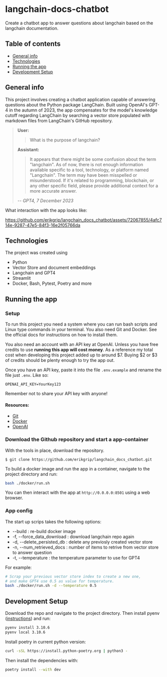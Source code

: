 # langchain-docs-chatbot

Create a chatbot app to answer questions about langchain based on the langchain documentation.

## Table of contents

- [General info](#general-info)
- [Technologies](#technologies)
- [Running the app](#running-the-app)
- [Development Setup](#development-setup)

## General info

This project involves creating a chatbot application capable of answering questions about the Python package LangChain. Built using OpenAI's GPT-4 in the autumn of 2023, the app compensates for the model's knowledge cutoff regarding LangChain by searching a vector store populated with markdown files from LangChain's GitHub repository.

> **User:**
>
> > What is the purpose of langchain?
>
> **Assistant:**
>
> > It appears that there might be some confusion about the term "langchain". As of now, there is not enough information available specific to a tool, technology, or platform named "Langchain". The term may have been misspelled or misunderstood. If it's related to programming, blockchain, or any other specific field, please provide additional context for a more accurate answer.
>
> -- _GPT4, 7 December 2023_

What interaction with the app looks like:

https://github.com/erikgrip/langchain_docs_chatbot/assets/72067855/4afc714e-9287-47e5-84f3-16e2f05766da


## Technologies

The project was created using

- Python
- Vector Store and document embeddings
- Langchain and GPT4
- Streamlit
- Docker, Bash, Pytest, Poetry and more

## Running the app

### Setup

To run this project you need a system where you can run bash scripts and Linux type commands in your terminal. You also need Git and Docker. See the official docs for instructions on how to install them. 

You also need an account with an API key at OpenAI. Unless you have free credits to use **running this app will cost money**. As a reference my total cost when developing this project added up to around $7. Buying $2 or $3 of credits should be plenty enough to try the app out.

Once you have an API key, paste it into the file `.env.example` and rename the file just `.env`. Like so:

```
OPENAI_API_KEY=YourKey123
```

Remember not to share your API key with anyone!

#### Resources:

- [Git](https://git-scm.com/book/en/v2/Getting-Started-Installing-Git)
- [Docker](https://docs.docker.com/get-docker/)
- [OpenAI](https://chat.openai.com)

### Download the Github repository and start a app-container

With the tools in place, download the repository.
```
$ git clone https://github.com/erikgrip/langchain_docs_chatbot.git
```

To build a docker image and run the app in a container, navigate to the project directory and run:

```bash
bash ./docker/run.sh
```

You can then interact with the app at `http://0.0.0.0:8501` using a web browser.

### App config

The start up scrips takes the following options:

- --build : re-build docker image
- -f, --force_data_download : download langchain repo again
- -d, --delete_persisted_db : delete any previosly created vector store
- -n, --num_retrieved_docs : number of items to retrive from vector store to answer question
- -t, --temperature : the temperature parameter to use for GPT4

For example:

```bash
# Scrap your previous vector store index to create a new one,
# and make GPT4 use 0.5 as value for temperature.
bash ./docker/run.sh -d --temperature 0.5
```

## Development Setup

Download the repo and navigate to the project directory. Then install pyenv ([instructions](https://github.com/pyenv/pyenv#installation)) and run:

```bash
pyenv install 3.10.6
pyenv local 3.10.6
```

Install poetry in current python version:

```bash
curl -sSL https://install.python-poetry.org | python3 -
```

Then install the dependencies with:

```bash
poetry install --with dev
```
